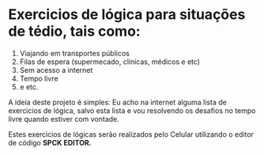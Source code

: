 # Exercicios de lógica para situações de tédio, tais como:
1. Viajando em transportes públicos
2. Filas de espera (supermecado, clinicas, médicos e etc)
3. Sem acesso a internet
4. Tempo livre
5. e etc.

A ideia deste projeto é simples: Eu acho na internet alguma lista de exercicios de lógica, salvo esta lista e vou resolvendo os desafios no tempo livre quando estiver com vontade.

Estes exercicios de lógicas serão realizados pelo Celular utilizando o editor de código **SPCK EDITOR.**


